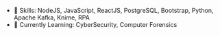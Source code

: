 - 👀 Skills: NodeJS, JavaScript, ReactJS, PostgreSQL, Bootstrap, Python, Apache Kafka, Knime, RPA
- 🌱 Currently Learning: CyberSecurity, Computer Forensics


<!---
backzso/backzso is a ✨ special ✨ repository because its `README.md` (this file) appears on your GitHub profile.
You can click the Preview link to take a look at your changes.
--->
